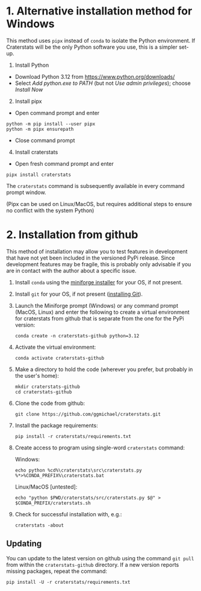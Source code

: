 
# 1. Alternative installation method for Windows

This method uses `pipx` instead of `conda` to isolate the Python environment. If Craterstats will be the only Python
software you use, this is a simpler set-up. 

1. Install Python
- Download Python 3.12 from https://www.python.org/downloads/
- Select _Add python.exe to PATH_ (but not _Use admin privileges_); choose _Install Now_

2. Install pipx

 - Open command prompt and enter
```
python -m pip install --user pipx
python -m pipx ensurepath
```
- Close command prompt

4. Install craterstats
 - Open fresh command prompt and enter 
```
pipx install craterstats
```
The `craterstats` command is subsequently available in every command prompt window.

(Pipx can be used on Linux/MacOS, but requires additional steps to ensure no conflict with the system Python)

# 2. Installation from github

This method of installation may allow you to test features in development that have not yet been included in the versioned PyPi release.
Since development features may be fragile, this is probably only advisable if you are in contact with the author about a specific issue.

1. Install `conda` using the [miniforge installer](https://github.com/conda-forge/miniforge#miniforge3) for your OS, if not present.
1. Install `git` for your OS, if not present ([installing Git](https://git-scm.com/book/en/v2/Getting-Started-Installing-Git)).
1. Launch the Miniforge prompt (Windows) or any command prompt (MacOS, Linux) and enter the following to create a virtual environment for craterstats from github that is separate from the one for the PyPi version:

    ```
    conda create -n craterstats-github python=3.12
    ```
1. Activate the virtual environment:

   ```
   conda activate craterstats-github
   ```
1. Make a directory to hold the code (wherever you prefer, but probably in the user's home):

   ```
   mkdir craterstats-github
   cd craterstats-github   
   ```
1. Clone the code from github:

   ```
   git clone https://github.com/ggmichael/craterstats.git
   ```
1. Install the package requirements:
   ```
   pip install -r craterstats/requirements.txt
   ```
1. Create access to program using single-word `craterstats` command:

   Windows:
   ```
   echo python %cd%\craterstats\src\craterstats.py %*>%CONDA_PREFIX%\craterstats.bat
   ```
   Linux/MacOS [untested]:
   ```
   echo "python $PWD/craterstats/src/craterstats.py $@" > $CONDA_PREFIX/craterstats.sh
   ```
1. Check for successful installation with, e.g.:
   ```
   craterstats -about
   ```

## Updating

You can update to the latest version on github using the command `git pull` from within the 
`craterstats-github` directory. If a new version reports missing packages, repeat the command:
   ```
   pip install -U -r craterstats/requirements.txt
   ```